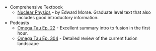* Comprehensive Textbook
  * [Nuclear Physics](https://www.amazon.ca/Nuclear-Fusion-Edward-Morse/dp/3319981706/ref=sr_1_1) - by Edward Morse. Graduate level text that also includes good introductory information. 
* Podcasts
  * [Omega Tau Ep. 22](https://omegataupodcast.net/22-nuclear-fusion-at-mpi-fur-plasmaphysik/) - Excellent summary intro to fusion in the first hour.
  * [Omega Tau Ep. 304](https://omegataupodcast.net/304-the-past-present-and-future-of-fusion/) - Detailed review of the current fusion landscape
